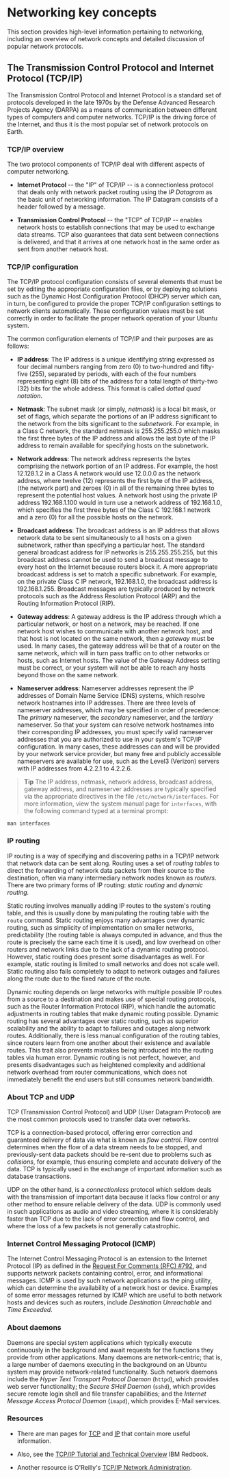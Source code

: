 # Networking key concepts

This section provides high-level information pertaining to networking, including an overview of network concepts and detailed discussion of popular network protocols.

## The Transmission Control Protocol and Internet Protocol (TCP/IP)

The Transmission Control Protocol and Internet Protocol is a standard set of protocols developed in the late 1970s by the Defense Advanced Research Projects Agency (DARPA) as a means of communication between different types of computers and computer networks. TCP/IP is the driving force of the Internet, and thus it is the most popular set of network protocols on Earth.

### TCP/IP overview

The two protocol components of TCP/IP deal with different aspects of computer networking.

- **Internet Protocol** -- the "IP" of TCP/IP -- is a connectionless protocol that deals only with network packet routing using the *IP Datagram* as the basic unit of networking information. The IP Datagram consists of a header followed by a message.

- **Transmission Control Protocol** -- the "TCP" of TCP/IP -- enables network hosts to establish connections that may be used to exchange data streams. TCP also guarantees that data sent between connections is delivered, and that it arrives at one network host in the same order as sent from another network host.

### TCP/IP configuration

The TCP/IP protocol configuration consists of several elements that must be set by editing the appropriate configuration files, or by deploying solutions such as the Dynamic Host Configuration Protocol (DHCP) server which can, in turn, be configured to provide the proper TCP/IP configuration settings to network clients automatically. These configuration values must be set correctly in order to facilitate the proper network operation of your Ubuntu system.

The common configuration elements of TCP/IP and their purposes are as follows:

- **IP address**: The IP address is a unique identifying string expressed as four decimal numbers ranging from zero (0) to two-hundred and fifty-five (255), separated by periods, with each of the four numbers representing eight (8) bits of the address for a total length of thirty-two (32) bits for the whole address. This format is called *dotted quad notation*.

- **Netmask**: The subnet mask (or simply, *netmask*) is a local bit mask, or set of flags, which separate the portions of an IP address significant to the network from the bits significant to the *subnetwork*. For example, in a Class C network, the standard netmask is 255.255.255.0 which masks the first three bytes of the IP address and allows the last byte of the IP address to remain available for specifying hosts on the subnetwork.

- **Network address**: The network address represents the bytes comprising the network portion of an IP address. For example, the host 12.128.1.2 in a Class A network would use 12.0.0.0 as the network address, where twelve (12) represents the first byte of the IP address, (the network part) and zeroes (0) in all of the remaining three bytes to represent the potential host values. A network host using the private IP address 192.168.1.100 would in turn use a network address of 192.168.1.0, which specifies the first three bytes of the Class C 192.168.1 network and a zero (0) for all the possible hosts on the network.

- **Broadcast address**: The broadcast address is an IP address that allows network data to be sent simultaneously to all hosts on a given subnetwork, rather than specifying a particular host. The standard general broadcast address for IP networks is 255.255.255.255, but this broadcast address cannot be used to send a broadcast message to every host on the Internet because routers block it. A more appropriate broadcast address is set to match a specific subnetwork. For example, on the private Class C IP network, 192.168.1.0, the broadcast address is 192.168.1.255. Broadcast messages are typically produced by network protocols such as the Address Resolution Protocol (ARP) and the Routing Information Protocol (RIP).

- **Gateway address**: A gateway address is the IP address through which a particular network, or host on a network, may be reached. If one network host wishes to communicate with another network host, and that host is not located on the same network, then a *gateway* must be used. In many cases, the gateway address will be that of a router on the same network, which will in turn pass traffic on to other networks or hosts, such as Internet hosts. The value of the Gateway Address setting must be correct, or your system will not be able to reach any hosts beyond those on the same network.

- **Nameserver address**: Nameserver addresses represent the IP addresses of Domain Name Service (DNS) systems, which resolve network hostnames into IP addresses. There are three levels of nameserver addresses, which may be specified in order of precedence: The *primary* nameserver, the *secondary* nameserver, and the *tertiary* nameserver. So that your system can resolve network hostnames into their corresponding IP addresses, you must specify valid nameserver addresses that you are authorized to use in your system's TCP/IP configuration. In many cases, these addresses can and will be provided by your network service provider, but many free and publicly accessible nameservers are available for use, such as the Level3 (Verizon) servers with IP addresses from 4.2.2.1 to 4.2.2.6.
    
> **Tip**
> The IP address, netmask, network address, broadcast address, gateway address, and nameserver addresses are typically specified via the appropriate directives in the file `/etc/network/interfaces`. For more information, view the system manual page for `interfaces`, with the following command typed at a terminal prompt:
```
man interfaces
```

### IP routing

IP routing is a way of specifying and discovering paths in a TCP/IP network that network data can be sent along. Routing uses a set of *routing tables* to direct the forwarding of network data packets from their source to the destination, often via many intermediary network nodes known as *routers*. There are two primary forms of IP routing: *static routing* and *dynamic routing.*

Static routing involves manually adding IP routes to the system's routing table, and this is usually done by manipulating the routing table with the `route` command. Static routing enjoys many advantages over dynamic routing, such as simplicity of implementation on smaller networks, predictability (the routing table is always computed in advance, and thus the route is precisely the same each time it is used), and low overhead on other routers and network links due to the lack of a dynamic routing protocol. However, static routing does present some disadvantages as well. For example, static routing is limited to small networks and does not scale well. Static routing also fails completely to adapt to network outages and failures along the route due to the fixed nature of the route.

Dynamic routing depends on large networks with multiple possible IP routes from a source to a destination and makes use of special routing protocols, such as the Router Information Protocol (RIP), which handle the automatic adjustments in routing tables that make dynamic routing possible. Dynamic routing has several advantages over static routing, such as superior scalability and the ability to adapt to failures and outages along network routes. Additionally, there is less manual configuration of the routing tables, since routers learn from one another about their existence and available routes. This trait also prevents mistakes being introduced into the routing tables via human error. Dynamic routing is not perfect, however, and presents disadvantages such as heightened complexity and additional network overhead from router communications, which does not immediately benefit the end users but still consumes network bandwidth.

### About TCP and UDP

TCP (Transmission Control Protocol) and UDP (User Datagram Protocol) are the most common protocols used to transfer data over networks.

TCP is a connection-based protocol, offering error correction and guaranteed delivery of data via what is known as *flow control*. Flow control determines when the flow of a data stream needs to be stopped, and previously-sent data packets should be re-sent due to problems such as *collisions*, for example, thus ensuring complete and accurate delivery of the data. TCP is typically used in the exchange of important information such as database transactions.

UDP on the other hand, is a *connectionless* protocol which seldom deals with the transmission of important data because it lacks flow control or any other method to ensure reliable delivery of the data. UDP is commonly used in such applications as audio and video streaming, where it is considerably faster than TCP due to the lack of error correction and flow control, and where the loss of a few packets is not generally catastrophic.

### Internet Control Messaging Protocol (ICMP)

The Internet Control Messaging Protocol is an extension to the Internet Protocol (IP) as defined in the [Request For Comments (RFC) \#792](https://www.rfc-editor.org/rfc/rfc792), and supports network packets containing control, error, and informational messages. ICMP is used by such network applications as the ping utility, which can determine the availability of a network host or device. Examples of some error messages returned by ICMP which are useful to both network hosts and devices such as routers, include *Destination Unreachable* and *Time Exceeded*.

### About daemons

Daemons are special system applications which typically execute continuously in the background and await requests for the functions they provide from other applications. Many daemons are network-centric; that is, a large number of daemons executing in the background on an Ubuntu system may provide network-related functionality. Such network daemons include the *Hyper Text Transport Protocol Daemon* (`httpd`), which provides web server functionality; the *Secure SHell Daemon* (`sshd`), which provides secure remote login shell and file transfer capabilities; and the *Internet Message Access Protocol Daemon* (`imapd`), which provides E-Mail services.

### Resources

  - There are man pages for [TCP](https://manpages.ubuntu.com/manpages/focal/en/man7/tcp.7.html) and [IP](http://manpages.ubuntu.com/manpages/focal/man7/ip.7.html) that contain more useful information.

  - Also, see the [TCP/IP Tutorial and Technical Overview](http://www.redbooks.ibm.com/abstracts/gg243376.html) IBM Redbook.

  - Another resource is O'Reilly's [TCP/IP Network Administration](http://oreilly.com/catalog/9780596002978/).
